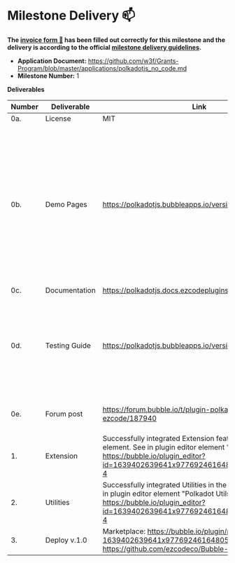 # Milestone Delivery :mailbox:


**The [invoice form :pencil:](https://docs.google.com/forms/d/e/1FAIpQLSfmNYaoCgrxyhzgoKQ0ynQvnNRoTmgApz9NrMp-hd8mhIiO0A/viewform) has been filled out correctly for this milestone and the delivery is according to the official [milestone delivery guidelines](https://github.com/w3f/Grants-Program/blob/master/docs/milestone-deliverables-guidelines.md).**  

* **Application Document:** https://github.com/w3f/Grants-Program/blob/master/applications/polkadotjs_no_code.md
* **Milestone Number:** 1


**Deliverables**

| Number | Deliverable | Link | Notes |
| ------------- | ------------- | ------------- |------------- |
| 0a. | License | MIT | | 
| 0b.  | Demo Pages | https://polkadotjs.bubbleapps.io/version-test/ | You will find on this page links to all demo pages available. Most of the feauters are on separate pages, but some of them are combined on one page for a better experience. For example, features for Wallet extension | 
| 0c. | Documentation | https://polkadotjs.docs.ezcodeplugins.com | | 
| 0d. | Testing Guide | https://polkadotjs.bubbleapps.io/version-test/ | As described in the application, the only way to test it is through demo pages that covers all integrated features. Also, refer to plugin documentation. | 
| 0e. | Forum post| https://forum.bubble.io/t/plugin-polkadot-js-by-ezcode/187940 | It was written in our usual style for such plugin posts | 
| 1. | Extension | Successfully integrated Extension features in the plugin element. See in plugin editor element "Polkadot Wallet": https://bubble.io/plugin_editor?id=1639402639641x977692461648052200&tab=tabs-4  | | 
| 2. | Utilities | Successfully integrated Utilities in the plugin element. See in plugin editor element "Polkadot Utils": https://bubble.io/plugin_editor?id=1639402639641x977692461648052200&tab=tabs-4 | | 
| 3. | Deploy v.1.0 | Marketplace: https://bubble.io/plugin/polkadotjs-1639402639641x977692461648052200 GitHub: https://github.com/ezcodeco/Bubble-Plugin-Polkadot.js| | 
